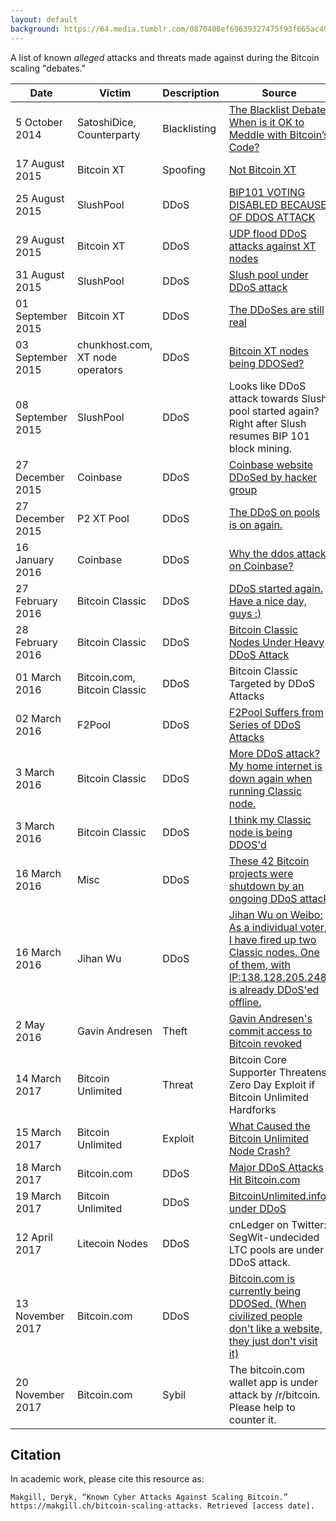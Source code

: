 ```yaml
---
layout: default
background: https://64.media.tumblr.com/0870408ef69639327475f93f665ac490/92c7bc6db974c4d5-ab/s1280x1920/867979c9a1d803b0d13ff8cdc7393fcf33c84511.gifv
---
```


A list of known *alleged* attacks and threats made against during the Bitcoin scaling "debates."

| Date              | Victim                           | Description  | Source                                                                                                                                                                                                                                                                                                                                         |
| ----------------- | -------------------------------- | ------------ | ---------------------------------------------------------------------------------------------------------------------------------------------------------------------------------------------------------------------------------------------------------------------------------------------------------------------------------------------- |
| 5 October 2014    | SatoshiDice, Counterparty        | Blacklisting | [](https://www.coindesk.com/blacklist-debate-ok-meddle-bitcoins-code)[The Blacklist Debate: When is it OK to Meddle with Bitcoin’s Code?](https://www.coindesk.com/blacklist-debate-ok-meddle-bitcoins-code)                                                                                                                                   |
| 17 August 2015    | Bitcoin XT                       | Spoofing     | [](https://github.com/xtbit/notbitcoinxt)[Not Bitcoin XT](https://github.com/xtbit/notbitcoinxt)                                                                                                                                                                                                                                               |
| 25 August 2015    | SlushPool                        | DDoS         | [](https://slushpool.com/news/update-bip101-voting-disabled-because-of-ddos-attack/)[BIP101 VOTING DISABLED BECAUSE OF DDOS ATTACK](https://slushpool.com/news/update-bip101-voting-disabled-because-of-ddos-attack/)                                                                                                                          |
| 29 August 2015    | Bitcoin XT                       | DDoS         | [](https://www.reddit.com/r/bitcoinxt/comments/3iumsr/udp_flood_ddos_attacks_against_xt_nodes/?utm_source=share&utm_medium=web2x&context=3)[UDP flood DDoS attacks against XT nodes](https://www.reddit.com/r/bitcoinxt/comments/3iumsr/udp_flood_ddos_attacks_against_xt_nodes/?utm_source=share&utm_medium=web2x&context=3)                  |
| 31 August 2015    | SlushPool                        | DDoS         | [](https://www.reddit.com/r/Bitcoin/comments/3j6amu/slush_pool_under_ddos_attack/)[Slush pool under DDoS attack](https://www.reddit.com/r/Bitcoin/comments/3j6amu/slush_pool_under_ddos_attack/)                                                                                                                                               |
| 01 September 2015 | Bitcoin XT                       | DDoS         | [](https://www.reddit.com/r/bitcoinxt/comments/3jg2rt/the_ddoses_are_still_real/)[The DDoSes are still real](https://www.reddit.com/r/bitcoinxt/comments/3jg2rt/the_ddoses_are_still_real/)                                                                                                                                                    |
| 03 September 2015 | chunkhost.com, XT node operators | DDoS         | [](https://www.reddit.com/r/Bitcoin/comments/3jj2hf/bitcoin_xt_nodes_being_ddosed/?utm_source=share&utm_medium=web2x&context=3)[Bitcoin XT nodes being DDOSed?](https://www.reddit.com/r/Bitcoin/comments/3jj2hf/bitcoin_xt_nodes_being_ddosed/?utm_source=share&utm_medium=web2x&context=3)                                                   |
| 08 September 2015 | SlushPool                        | DDoS         | Looks like DDoS attack towards Slush pool started again? Right after Slush resumes BIP 101 block mining.                                                                                                                                                                                                                                       |
| 27 December 2015  | Coinbase                         | DDoS         | [](https://www.techworm.net/2015/12/hacker-ddos-coinbase-website-down.html)[Coinbase website DDoSed by hacker group](https://www.techworm.net/2015/12/hacker-ddos-coinbase-website-down.html)                                                                                                                                                  |
| 27 December 2015  | P2 XT Pool                       | DDoS         | [](https://www.reddit.com/r/btc/comments/3ygiso/the_ddos_on_pools_is_on_again/)[The DDoS on pools is on again.](https://www.reddit.com/r/btc/comments/3ygiso/the_ddos_on_pools_is_on_again/)                                                                                                                                                   |
| 16 January 2016   | Coinbase                         | DDoS         | [](https://bitcointalk.org/index.php?topic=1329635.0)[Why the ddos attack on Coinbase?](https://bitcointalk.org/index.php?topic=1329635.0)                                                                                                                                                                                                     |
| 27 February 2016  | Bitcoin Classic                  | DDoS         | [](https://www.reddit.com/r/Bitcoin_Classic/comments/47zglz/ddos_started_again_have_a_nice_day_guys/d0ha9j4/)[DDoS started again. Have a nice day, guys :)](https://www.reddit.com/r/Bitcoin_Classic/comments/47zglz/ddos_started_again_have_a_nice_day_guys/d0ha9j4/)                                                                         |
| 28 February 2016  | Bitcoin Classic                  | DDoS         | [](https://web.archive.org/web/20160302070655/http://www.blockcy.com/bitcoin-classic-nodes-under-ddos-attack)[Bitcoin Classic Nodes Under Heavy DDoS Attack](https://web.archive.org/web/20160302070655/http://www.blockcy.com/bitcoin-classic-nodes-under-ddos-attack)                                                                        |
| 01 March 2016     | Bitcoin.com, Bitcoin Classic     | DDoS         | Bitcoin Classic Targeted by DDoS Attacks                                                                                                                                                                                                                                                                                                       |
| 02 March 2016     | F2Pool                           | DDoS         | [](https://cointelegraph.com/news/f2pool-suffers-from-series-of-ddos-attacks)[F2Pool Suffers from Series of DDoS Attacks](https://cointelegraph.com/news/f2pool-suffers-from-series-of-ddos-attacks)                                                                                                                                           |
| 3 March 2016      | Bitcoin Classic                  | DDoS         | [](https://www.reddit.com/r/btc/comments/48sgpy/more_ddos_attack_my_home_internet_is_down_again/)[More DDoS attack? My home internet is down again when running Classic node.](https://www.reddit.com/r/btc/comments/48sgpy/more_ddos_attack_my_home_internet_is_down_again/)                                                                  |
| 3 March 2016      | Bitcoin Classic                  | DDoS         | [](https://www.reddit.com/r/btc/comments/48tosv/i_thing_my_classic_node_is_being_ddosd/)[I think my Classic node is being DDOS'd](https://www.reddit.com/r/btc/comments/48tosv/i_thing_my_classic_node_is_being_ddosd/)                                                                                                                        |
| 16 March 2016     | Misc                             | DDoS         | [](https://removeddit.com/r/Bitcoin/comments/4aqi1s/these_42_bitcoin_projects_were_shutdown_by_an/)[These 42 Bitcoin projects were shutdown by an ongoing DDoS attack](https://removeddit.com/r/Bitcoin/comments/4aqi1s/these_42_bitcoin_projects_were_shutdown_by_an/)                                                                        |
| 16 March 2016     | Jihan Wu                         | DDoS         | [](https://www.reddit.com/r/btc/comments/4aoomx/jihan_wu_on_weibo_as_a_individual_voter_i_have/)[Jihan Wu on Weibo: As a individual voter, I have fired up two Classic nodes. One of them, with IP:138.128.205.248, is already DDoS'ed offline.](https://www.reddit.com/r/btc/comments/4aoomx/jihan_wu_on_weibo_as_a_individual_voter_i_have/) |
| 2 May 2016        | Gavin Andresen                   | Theft        | [](https://news.ycombinator.com/item?id=11610342)[Gavin Andresen's commit access to Bitcoin revoked](https://news.ycombinator.com/item?id=11610342)                                                                                                                                                                                            |
| 14 March 2017     | Bitcoin Unlimited                | Threat       | Bitcoin Core Supporter Threatens Zero Day Exploit if Bitcoin Unlimited Hardforks                                                                                                                                                                                                                                                               |
| 15 March 2017     | Bitcoin Unlimited                | Exploit      | [](https://web.archive.org/web/20190624061245/https://www.ccn.com/caused-bitcoin-unlimited-node-crash/)[What Caused the Bitcoin Unlimited Node Crash?](https://web.archive.org/web/20190624061245/https://www.ccn.com/caused-bitcoin-unlimited-node-crash/)                                                                                    |
| 18 March 2017     | Bitcoin.com                      | DDoS         | [](https://news.bitcoin.com/ddos-attacks-bitcoin-com-uncensored-information/)[Major DDoS Attacks Hit Bitcoin.com](https://news.bitcoin.com/ddos-attacks-bitcoin-com-uncensored-information/)                                                                                                                                                   |
| 19 March 2017     | Bitcoin Unlimited                | DDoS         | [](https://www.reddit.com/r/btc/comments/60cxj1/bitcoinunlimitedinfo_under_ddos_download_bu_from/)[BitcoinUnlimited.info under DDoS](https://www.reddit.com/r/btc/comments/60cxj1/bitcoinunlimitedinfo_under_ddos_download_bu_from/)                                                                                                           |
| 12 April 2017     | Litecoin Nodes                   | DDoS         | cnLedger on Twitter: SegWit-undecided LTC pools are under DDoS attack.                                                                                                                                                                                                                                                                         |
| 13 November 2017  | Bitcoin.com                      | DDoS         | [](https://www.reddit.com/r/btc/comments/7crk24/bitcoincom_is_currently_being_ddosed_when/)[Bitcoin.com is currently being DDOSed. (When civilized people don't like a website, they just don't visit it)](https://www.reddit.com/r/btc/comments/7crk24/bitcoincom_is_currently_being_ddosed_when/)                                            |
| 20 November 2017  | Bitcoin.com                      | Sybil        | The bitcoin.com wallet app is under attack by /r/bitcoin. Please help to counter it.                                                                                                                                                                                                                                                           |

## Citation

In academic work, please cite this resource as:

```
Makgill, Deryk, “Known Cyber Attacks Against Scaling Bitcoin.” https://makgill.ch/bitcoin-scaling-attacks. Retrieved [access date].
```
